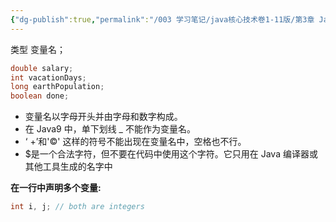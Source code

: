 ```yaml
---
{"dg-publish":true,"permalink":"/003 学习笔记/java核心技术卷1-11版/第3章 Java的基本程序设计结构/3.4 变量和常量/3.4.1 声明变量/","dgPassFrontmatter":true,"created":"2024-04-11T17:27:52.255+08:00","updated":"2024-06-01T10:42:46.742+08:00"}
---
```


类型  变量名；

```java
double salary;
int vacationDays;
long earthPopulation; 
boolean done;
```

- 变量名以字母开头并由字母和数字构成。
- 在 Java9 中，单下划线 _ 不能作为变量名。
- ‘ +’和'©' 这样的符号不能出现在变量名中，空格也不行。
- $是一个合法字符，但不要在代码中使用这个字符。它只用在 Java 编译器或其他工具生成的名字中

**在一行中声明多个变量:**

```java
int i, j; // both are integers
```